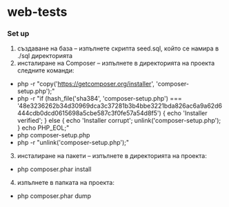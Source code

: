 # web-tests

### Set up
1. създаване на база – изпълнете скрипта seed.sql, който се намира в ./sql директорията
2. инсталиране на Composer – изпълнете в директорията на проекта следните команди:
  * php -r "copy('https://getcomposer.org/installer', 'composer-setup.php');" 
  * php -r "if (hash_file('sha384', 'composer-setup.php') ===   '48e3236262b34d30969dca3c37281b3b4bbe3221bda826ac6a9a62d6444cdb0dcd0615698a5cbe587c3f0fe57a54d8f5') { echo 'Installer verified'; } else { echo 'Installer corrupt'; unlink('composer-setup.php'); } echo PHP_EOL;" 
  * php composer-setup.php 
  * php -r "unlink('composer-setup.php');"
3. инсталиране на пакети – изпълнете в директорията на проекта:
  * php composer.phar install
4. изпълнете в папката на проекта:
  * php composer.phar dump 
